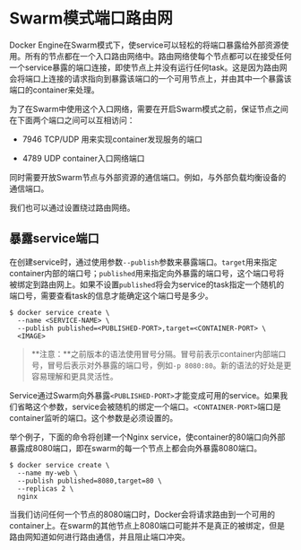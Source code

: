 # Swarm模式端口路由网

Docker Engine在Swarm模式下，使service可以轻松的将端口暴露给外部资源使用。所有的节点都在一个入口路由网络中。路由网络使每个节点都可以在接受任何一个service暴露的端口连接，即使节点上并没有运行任何task。这是因为路由网会将端口上连接的请求指向到暴露该端口的一个可用节点上，并由其中一个暴露该端口的container来处理。

为了在Swarm中使用这个入口网络，需要在开启Swarm模式之前，保证节点之间在下面两个端口之间可以互相访问：

* 7946 TCP/UDP 用来实现container发现服务的端口

* 4789 UDP container入口网络端口

同时需要开放Swarm节点与外部资源的通信端口。例如，与外部负载均衡设备的通信端口。

我们也可以通过设置绕过路由网络。

## 暴露service端口

在创建service时，通过使用参数`--publish`参数来暴露端口。`target`用来指定container内部的端口号；`published`用来指定向外暴露的端口号，这个端口号将被绑定到路由网上。如果不设置`published`将会为service的task指定一个随机的端口号，需要查看task的信息才能确定这个端口号是多少。

```
$ docker service create \
  --name <SERVICE-NAME> \
  --publish published=<PUBLISHED-PORT>,target=<CONTAINER-PORT> \
  <IMAGE>
```

> **注意：**之前版本的语法使用冒号分隔。冒号前表示container内部端口号，冒号后表示对外暴露的端口号，例如`-p 8080:80`。新的语法的好处是更容易理解和更具灵活性。

Service通过Swarm向外暴露`<PUBLISHED-PORT>`才能变成可用的service。如果我们省略这个参数，service会被随机的绑定一个端口。`<CONTAINER-PORT>`端口是container监听的端口。这个参数是必须设置的。

举个例子，下面的命令将创建一个Nginx service，使container的80端口向外部暴露成8080端口，即在swarm的每一个节点上都会向外暴露8080端口。

```
$ docker service create \
  --name my-web \
  --publish published=8080,target=80 \
  --replicas 2 \
  nginx
```

当我们访问任何一个节点的8080端口时，Docker会将请求路由到一个可用的container上。在swarm的其他节点上8080端口可能并不是真正的被绑定，但是路由网知道如何进行路由通信，并且阻止端口冲突。





